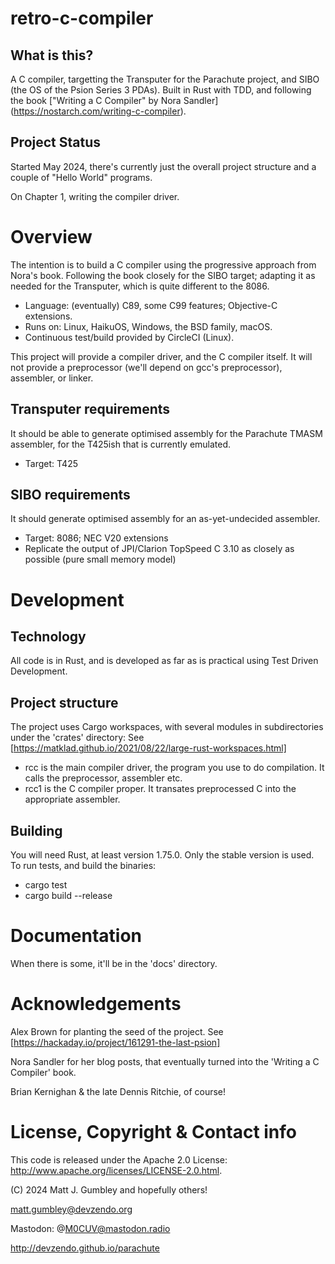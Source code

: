 # retro-c-compiler

## What is this?
A C compiler, targetting the Transputer for the Parachute project, and SIBO (the
OS of the Psion Series 3 PDAs). Built in Rust with TDD, and following the book
["Writing a C Compiler" by Nora Sandler]
(https://nostarch.com/writing-c-compiler).

## Project Status
Started May 2024, there's currently just the overall project structure and a
couple of "Hello World" programs.

On Chapter 1, writing the compiler driver.

# Overview
The intention is to build a C compiler using the progressive approach from
Nora's book. Following the book closely for the SIBO target; adapting it as
needed for the Transputer, which is quite different to the 8086.

* Language: (eventually) C89, some C99 features; Objective-C extensions.
* Runs on: Linux, HaikuOS, Windows, the BSD family, macOS.
* Continuous test/build provided by CircleCI (Linux).

This project will provide a compiler driver, and the C compiler itself. It will
not provide a preprocessor (we'll depend on gcc's preprocessor), assembler, or
linker.

## Transputer requirements
It should be able to generate optimised assembly for the Parachute
TMASM assembler, for the T425ish that is currently emulated.
* Target: T425

## SIBO requirements
It should generate optimised assembly for an as-yet-undecided assembler.
* Target: 8086; NEC V20 extensions
* Replicate the output of JPI/Clarion TopSpeed C 3.10 as closely as possible
  (pure small memory model)


# Development

## Technology
All code is in Rust, and is developed as far as is practical using Test Driven
Development.

## Project structure
The project uses Cargo workspaces, with several modules in subdirectories
under the 'crates' directory: See [https://matklad.github.io/2021/08/22/large-rust-workspaces.html]

* rcc is the main compiler driver, the program you use to do compilation. It
  calls the preprocessor, assembler etc.
* rcc1 is the C compiler proper. It transates preprocessed C into the
  appropriate assembler.

## Building
You will need Rust, at least version 1.75.0. Only the stable version is used.
To run tests, and build the binaries:

* cargo test
* cargo build --release


# Documentation
When there is some, it'll be in the 'docs' directory.


# Acknowledgements
Alex Brown for planting the seed of the project. See [https://hackaday.io/project/161291-the-last-psion]

Nora Sandler for her blog posts, that eventually turned into the 'Writing a C
Compiler' book.

Brian Kernighan & the late Dennis Ritchie, of course!


# License, Copyright & Contact info
This code is released under the Apache 2.0 License: http://www.apache.org/licenses/LICENSE-2.0.html.

(C) 2024 Matt J. Gumbley and hopefully others!

matt.gumbley@devzendo.org

Mastodon: @M0CUV@mastodon.radio

http://devzendo.github.io/parachute


